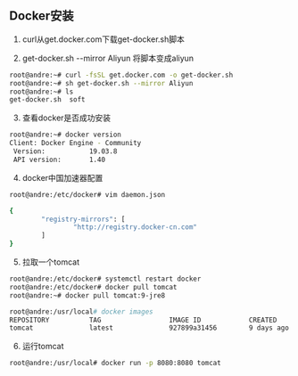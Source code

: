 ## Docker安装

1. curl从get.docker.com下载get-docker.sh脚本

2. get-docker.sh --mirror Aliyun 将脚本变成aliyun

```bash
root@andre:~# curl -fsSL get.docker.com -o get-docker.sh
root@andre:~# sh get-docker.sh --mirror Aliyun
root@andre:~# ls
get-docker.sh  soft

```

3. 查看docker是否成功安装 

```bash
root@andre:~# docker version
Client: Docker Engine - Community
 Version:           19.03.8
 API version:       1.40
```

4. docker中国加速器配置 

```bash
root@andre:/etc/docker# vim daemon.json 

{
        "registry-mirrors": [
                "http://registry.docker-cn.com"
        ]
}
```

5. 拉取一个tomcat 

```bash
root@andre:/etc/docker# systemctl restart docker
root@andre:/etc/docker# docker pull tomcat
root@andre:~# docker pull tomcat:9-jre8
```

```dockerfile
root@andre:/usr/local# docker images
REPOSITORY          TAG                 IMAGE ID            CREATED             SIZE
tomcat              latest              927899a31456        9 days ago          647MB
```

6. 运行tomcat 

```bash
root@andre:/usr/local# docker run -p 8080:8080 tomcat
```

